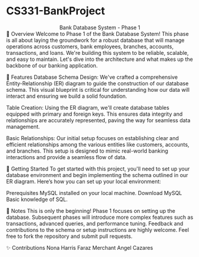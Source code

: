 # CS331-BankProject

<div align="center">
Bank Database System - Phase 1

</div>
🚀 Overview
Welcome to Phase 1 of the Bank Database System! This phase is all about laying the groundwork for a robust database that will manage operations across customers, bank employees, branches, accounts, transactions, and loans. We're building this system to be reliable, scalable, and easy to maintain. Let's dive into the architecture and what makes up the backbone of our banking application.

📐 Features
Database Schema Design: We've crafted a comprehensive Entity-Relationship (ER) diagram to guide the construction of our database schema. This visual blueprint is critical for understanding how our data will interact and ensuring we build a solid foundation.

Table Creation: Using the ER diagram, we'll create database tables equipped with primary and foreign keys. This ensures data integrity and relationships are accurately represented, paving the way for seamless data management.

Basic Relationships: Our initial setup focuses on establishing clear and efficient relationships among the various entities like customers, accounts, and branches. This setup is designed to mimic real-world banking interactions and provide a seamless flow of data.

🌟 Getting Started
To get started with this project, you'll need to set up your database environment and begin implementing the schema outlined in our ER diagram. Here’s how you can set up your local environment:

Prerequisites
MySQL installed on your local machine. Download MySQL
Basic knowledge of SQL.

📝 Notes
This is only the beginning! Phase 1 focuses on setting up the database. Subsequent phases will introduce more complex features such as transactions, advanced queries, and performance tuning.
Feedback and contributions to the schema or setup instructions are highly welcome. Feel free to fork the repository and submit pull requests.

✨ Contributions
Nona Harris
Faraz Merchant
Angel Cazares
